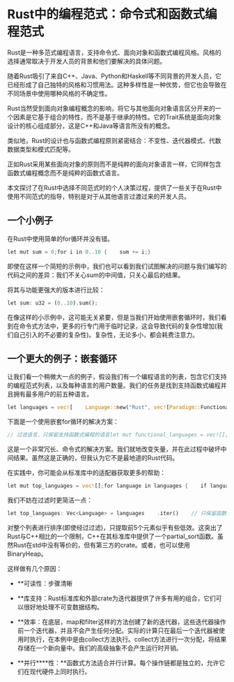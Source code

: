 # Rust中的编程范式：命令式和函数式编程范式

Rust是一种多范式编程语言，支持命令式、面向对象和函数式编程风格。风格的选择通常取决于开发人员的背景和他们要解决的具体问题。

随着Rust吸引了来自C++、Java、Python和Haskell等不同背景的开发人员，它已经形成了自己独特的风格和习惯用法。这种多样性是一种优势，但它也会导致在不同场景中使用哪种风格的不确定性。

Rust当然受到面向对象编程概念的影响，将它与其他面向对象语言区分开来的一个因素是它基于组合的特性，而不是基于继承的特性。它的Trait系统是面向对象设计的核心组成部分，这是C++和Java等语言所没有的概念。

类似地，Rust的设计也与函数式编程原则紧密结合：不变性、迭代器模式、代数数据类型和模式匹配等。

正如Rust采用某些面向对象的原则而不是纯粹的面向对象语言一样，它同样包含函数式编程概念而不是纯粹的函数式语言。

本文探讨了在Rust中选择不同范式时的个人决策过程，提供了一些关于在Rust中使用不同范式的指导，特别是对于从其他语言过渡过来的开发人员。

## 一个小例子

在Rust中使用简单的for循环并没有错。

```rust
let mut sum = 0;for i in 0..10 {    sum += i;}
```

即使在这样一个简短的示例中，我们也可以看到我们试图解决的问题与我们编写的代码之间的差异：我们不关心sum的中间值，只关心最后的结果。

将其与功能更强大的版本进行比较：

```rust
let sum: u32 = (0..10).sum();
```

在像这样的小示例中，这可能无关紧要，但是当我们开始使用嵌套循环时，我们看到在命令式方法中，更多的行专门用于临时记录，这会导致代码的复杂性增加(我们自己引入的不必要的复杂性)。复杂性，无论多小，都会耗费注意力。

## 一个更大的例子：嵌套循环

让我们看一个稍微大一点的例子，假设我们有一个编程语言的列表，包含它们支持的编程范式列表，以及每种语言的用户数量。我们的任务是找到支持函数式编程并且拥有最多用户的前五种语言。

```rust
let languages = vec![    Language::new("Rust", vec![Paradigm::Functional, Paradigm::ObjectOriented], 100_000),    Language::new("Go", vec![Paradigm::ObjectOriented], 200_000),    Language::new("Haskell", vec![Paradigm::Functional], 5_000),    Language::new("Java", vec![Paradigm::ObjectOriented], 1_000_000),    Language::new("C++", vec![Paradigm::ObjectOriented], 1_000_000),    Language::new("Python", vec![Paradigm::ObjectOriented, Paradigm::Functional], 1_000_000),];
```

下面是一个使用嵌套for循环的解决方案：

```rust
// 过滤语言，只保留支持函数式编程的语言let mut functional_languages = vec![];for language in languages {    if language.paradigms.contains(&Paradigm::Functional) {        functional_languages.push(language);    }}// 按用户数量降序对函数式语言进行排序for i in 1..functional_languages.len() {    let mut j = i;    while j > 0 && functional_languages[j].users > functional_languages[j - 1].users {        functional_languages.swap(j, j - 1);        j -= 1;    }}// 只保留前5种编程语言while functional_languages.len() > 5 {    functional_languages.pop();}
```

这是一个非常冗长、命令式的解决方案。我们就地改变矢量，并在此过程中破坏中间结果。虽然这是正确的，但我认为它不是最地道的Rust代码。

在实践中，你可能会从标准库中的适配器获取更多的帮助：

```rust
let mut top_languages = vec![];for language in languages {    if language.paradigms.contains(&Paradigm::Functional) {        top_languages.push(language);    }}// 把我们的语言按流行程度降序排序// 这一行在本质上已经有点函数式了top_languages.sort_by_key(|lang| std::cmp::Reverse(lang.users));top_languages.truncate(5);
```

我们不妨在过滤时更简洁一点：

```rust
let top_languages: Vec<Language> = languages    .iter()    // 只保留函数式语言    .filter(|language| language.paradigms.contains(&Paradigm::Functional))    // Sort our languages in descending order of popularity.    .sorted_by_key(|lang| Reverse(lang.users))    // 只保留前5种语言    .take(5)    // 将结果收集到一个新的向量中    .collect();
```

对整个列表进行排序(即使经过过滤)，只提取前5个元素似乎有些低效。这突出了Rust与C++相比的一个限制，C++在其标准库中提供了一个partial_sort函数。虽然Rust在std中没有等价的，但有第三方的crate。或者，也可以使用BinaryHeap。

这样做有几个原因：

- **可读性：步骤清晰
    
- **库支持：Rust标准库和外部crate为迭代器提供了许多有用的组合，它们可以很好地处理不可变数据结构。
    
- **效率：在底层，map和filter这样的方法创建了新的迭代器，这些迭代器操作前一个迭代器，并且不会产生任何分配。实际的计算只在最后一个迭代器被使用时执行，在本例中是由collect方法执行。collect方法进行一次分配，将结果存储在一个新向量中。我们的高级抽象不会产生运行时开销。
    
- **并行****性：**函数式方法适合并行计算。每个操作链都是独立的，允许它们在现代硬件上同时执行。




